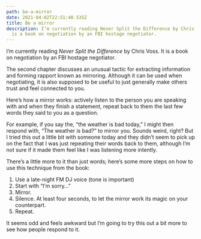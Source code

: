 ```yaml
---
path: be-a-mirror
date: 2021-04-02T22:51:40.535Z
title: Be a mirror
description: I’m currently reading Never Split the Difference by Chris Voss. It
  is a book on negotiation by an FBI hostage negotiator.
---
```

I’m currently reading *Never Split the Difference* by Chris Voss. It is a book on negotiation by an FBI hostage negotiator.

The second chapter discusses an unusual tactic for extracting information and forming rapport known as mirroring. Although it can be used when negotiating, it is also supposed to be useful to just generally make others trust and feel connected to you.

Here’s how a mirror works: actively listen to the person you are speaking with and when they finish a statement, repeat back to them the last few words they said to you as a question. 

For example, if you say the, “the weather is bad today,” I might then respond with, “The weather is bad?” to mirror you. Sounds weird, right? But I tried this out a little bit with someone today and they didn’t seem to pick up on the fact that I was just repeating their words back to them, although I’m not sure if it made them feel like I was listening more intently.

There’s a little more to it than just words; here’s some more steps on how to use this technique from the book:

1. Use a late-night FM DJ voice (tone is important)
2. Start with “I’m sorry…”
3. Mirror.
4. Silence. At least four seconds, to let the mirror work its magic on your counterpart.
5. Repeat.

It seems odd and feels awkward but I’m going to try this out a bit more to see how people respond to it.